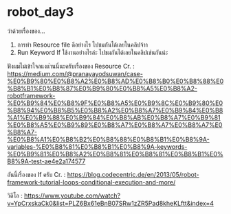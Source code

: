 # robot_day3
ว่าด้วยเรื่องของ...
1. การทำ Resource file ดีอย่างไร ไปชมกันได้เลยในคลิปจ้าา
2. Run Keyword If ใช้งานอย่างไรล่ะ ไปชมกันได้เลยในคลิปเช่นกันน่ะ 

ฟังผมไม่เข้าใจลแงแ่านนี่นะครับเรื่องของ Resource Cr. :
https://medium.com/@pranayayodsuwan/case-%E0%B9%80%E0%B8%A2%E0%B8%AD%E0%B8%B0%E0%B8%88%E0%B8%B1%E0%B8%87%E0%B9%80%E0%B8%A5%E0%B8%A2-robotframework-%E0%B9%84%E0%B8%9F%E0%B8%A5%E0%B9%8C%E0%B9%80%E0%B8%94%E0%B8%B5%E0%B8%A2%E0%B8%A7%E0%B9%84%E0%B8%A1%E0%B9%88%E0%B9%84%E0%B8%AB%E0%B8%A7%E0%B9%81%E0%B8%A5%E0%B9%89%E0%B8%A7%E0%B8%A7%E0%B8%A7%E0%B8%A7-%E0%B8%A1%E0%B8%B2%E0%B8%88%E0%B8%B1%E0%B8%9A-variables-%E0%B8%81%E0%B8%B1%E0%B8%9A-keywords-%E0%B9%81%E0%B8%A2%E0%B8%81%E0%B8%81%E0%B8%B1%E0%B8%9A-test-ae4e2a174577

อันนี้เรื่องของ If ครับ Cr. : 
https://blog.codecentric.de/en/2013/05/robot-framework-tutorial-loops-conditional-execution-and-more/

วิดีโอ : https://www.youtube.com/watch?v=YpCrxskaCk0&list=PLZ6Bx61eBnB07SRw1zZR5Pad8kheKLftt&index=4
